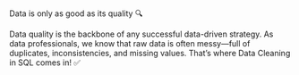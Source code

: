 Data is only as good as its quality 🔍 

Data quality is the backbone of any successful data-driven strategy. As data professionals, we know that raw data is often messy—full of duplicates, inconsistencies, and missing values. 
That’s where Data Cleaning in SQL comes in! ✅
